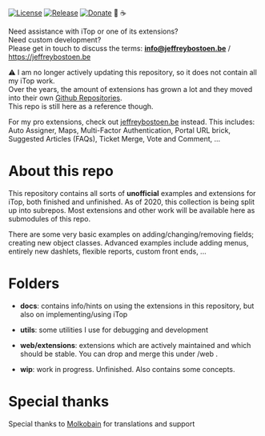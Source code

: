 
[![License](https://img.shields.io/github/license/jbostoen/iTop-custom-extensions)](https://github.com/jbostoen/iTop-custom-extensions/blob/master/license.md)
[![Release](https://img.shields.io/github/release/jbostoen/iTop-custom-extensions)](https://github.com/jbostoen/iTop-custom-extensions/releases)
[![Donate](https://img.shields.io/badge/Donate-PayPal-green.svg)](https://www.paypal.me/jbostoen)
🍻 ☕


Need assistance with iTop or one of its extensions?  
Need custom development?  
Please get in touch to discuss the terms: **info@jeffreybostoen.be** / https://jeffreybostoen.be

⚠️ I am no longer actively updating this repository, so it does not contain all my iTop work.  
Over the years, the amount of extensions has grown a lot and they moved into their own [Github Repositories](https://github.com/jbostoen?tab=repositories&q=itop&type=&language=&sort=).  
This repo is still here as a reference though.

For my pro extensions, check out [jeffreybostoen.be](https://jeffreybostoen.be) instead. 
This includes: Auto Assigner, Maps, Multi-Factor Authentication, Portal URL brick, Suggested Articles (FAQs), Ticket Merge, Vote and Comment, ...


# About this repo


This repository contains all sorts of **unofficial** examples and extensions for iTop, both finished and unfinished.
As of 2020, this collection is being split up into subrepos. Most extensions and other work will be available here as submodules of this repo.

There are some very basic examples on adding/changing/removing fields; creating new object classes. 
Advanced examples include adding menus, entirely new dashlets, flexible reports, custom front ends, ...

# Folders
* **docs**: contains info/hints on using the extensions in this repository, but also on implementing/using iTop
* **utils**: some utilities I use for debugging and development
* **web/extensions**: extensions which are actively maintained and which should be stable. You can drop and merge this under <iTop folder>/web .

* **wip**: work in progress. Unfinished. Also contains some concepts.



# Special thanks
Special thanks to [Molkobain](https://github.com/Molkobain) for translations and support

